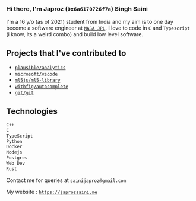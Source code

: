 ### Hi there, I'm Japroz (`0x6a6170726f7a`) Singh Saini

I'm a 16 y/o (as of 2021) student from India and my aim is to one day become a software engineer at [`NASA JPL`](https://jpl.nasa.gov). I love to code in `C` and `Typescript` (i know, its a weird combo) and build low level software.

## Projects that I've contributed to
- [`plausible/analytics`](https://github.com/plausible/analytics)
- [`microsoft/vscode`](https://github.com/microsoft/vscode)
- [`ml5js/ml5-library`](https://github.com/ml5js/ml5-library)
- [`withfig/autocomplete`](https://github.com/withfig/autocomplete)
- [`git/git`](https://github.com/git/git)

## Technologies
```bash
C++
C
TypeScript
Python
Docker
Nodejs
Postgres
Web Dev
Rust
```

Contact me for queries at `sainijaproz@gmail.com`

My website : [`https://japrozsaini.me`](https://japrozsaini.me)
